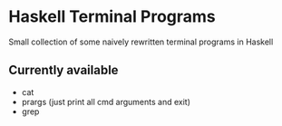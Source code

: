 # Haskell Terminal Programs

Small collection of some naively rewritten terminal programs in Haskell

## Currently available
- cat
- prargs (just print all cmd arguments and exit)
- grep
